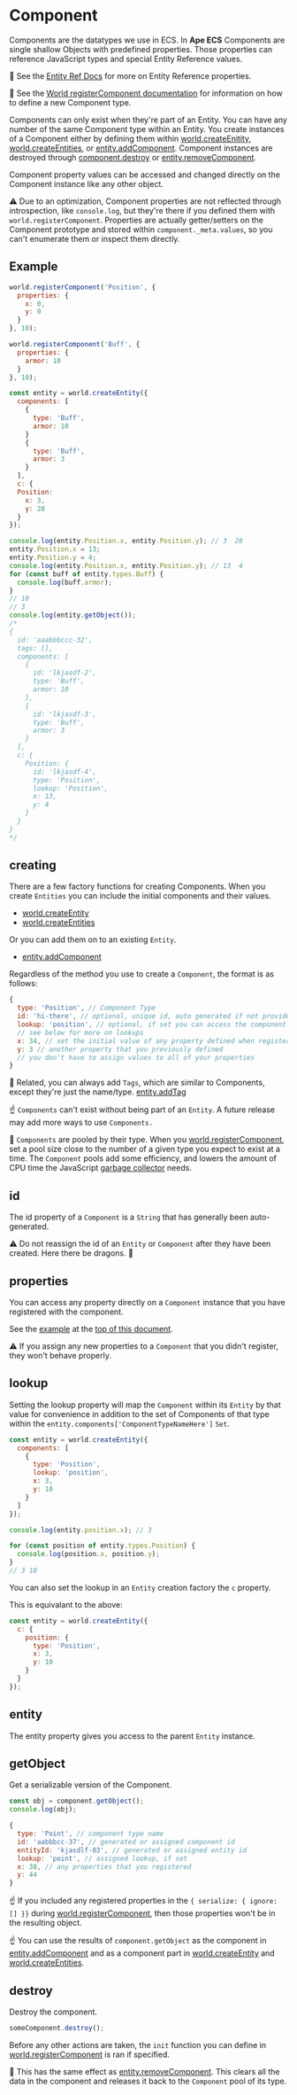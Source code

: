 # Component

Components are the datatypes we use in ECS.
In **Ape ECS** Components are single shallow Objects with predefined properties.
Those properties can reference JavaScript types and special Entity Reference values.

👀 See the [Entity Ref Docs](./Refs.md) for more on Entity Reference properties.

👀 See the [World registerComponent documentation](./World.md#registercomponent) for information on how to define a new Component type.

Components can only exist when they're part of an Entity.
You can have any number of the same Component type within an Entity.
You create instances of a Component either by defining them within [world.createEnitity](./World.md#createentity), [world.createEntities](./World.md#createentities), or [entity.addComponent](./Entity.md#addcomponent).
Component instances are destroyed through [component.destroy](#destroy) or [entity.removeComponent](./Entity.md#removecomponent).

Component property values can be accessed and changed directly on the Component instance like any other object.

️⚠️ Due to an optimization, Component properties are not reflected through introspection, like `console.log`, but they're there if you defined them with `world.registerComponent`. Properties are actually getter/setters on the Component prototype and stored within `component._meta.values`, so you can't enumerate them or inspect them directly.

## Example

```js
world.registerComponent('Position', {
  properties: {
    x: 0,
    y: 0
  }
}, 10);

world.registerComponent('Buff', {
  properties: {
    armor: 10
  }
}, 10);

const entity = world.createEntity({
  components: [
    {
      type: 'Buff',
      armor: 10
    }
    {
      type: 'Buff',
      armor: 3
    }
  ],
  c: {
  Position: 
    x: 3,
    y: 28
  }
});

console.log(entity.Position.x, entity.Position.y); // 3  28
entity.Position.x = 13;
entity.Position.y = 4;
console.log(entity.Position.x, entity.Position.y); // 13  4
for (const buff of entity.types.Buff) {
  console.log(buff.armor);
}
// 10
// 3
console.log(entity.getObject());
/*
{
  id: 'aaabbbccc-32',
  tags: [],
  components: [
    {
      id: 'lkjasdf-2',
      type: 'Buff',
      armor: 10
    },
    {
      id: 'lkjasdf-3',
      type: 'Buff',
      armor: 3
    }
  ],
  c: {
    Position: {
      id: 'lkjasdf-4',
      type: 'Position',
      lookup: 'Position',
      x: 13,
      y: 4
    }
  }
}
*/
```

## creating

There are a few factory functions for creating Components. When you create `Entities` you can include the initial components and their values.

* [world.createEntity](./World.md#createentity)
* [world.createEntities](./World.md#createentities)

Or you can add them on to an existing `Entity`.
* [entity.addComponent](./Entity.md#addcomponent)

Regardless of the method you use to create a `Component`, the format is as follows:

```js
{
  type: 'Position', // Component Type
  id: 'hi-there', // optional, unique id, auto generated if not provided
  lookup: 'position', // optional, if set you can access the component by this value from the Entity instance
  // see below for more on lookups
  x: 34, // set the initial value of any property defined when registered
  y: 3 // another property that you previously defined
  // you don't have to assign values to all of your properties
}
```

📑 Related, you can always add `Tags`, which are similar to Components, except they're just the name/type. [entity.addTag](./Entity.md#addtag)

☝️ `Components` can't exist without being part of an `Entity`. A future release may add more ways to use `Components.`

💭 `Components` are pooled by their type. When you [world.registerComponent](./World.md#registercomponent), set a pool size close to the number of a given type you expect to exist at a time. The `Component` pools add some efficiency, and lowers the amount of CPU time the JavaScript [garbage collector](https://en.wikipedia.org/wiki/Garbage_collection_(computer_science)) needs.

## id

The id property of a `Component` is a `String` that has generally been auto-generated.

⚠️ Do not reassign the id of an `Entity` or `Component` after they have been created. Here there be dragons. 🐉

## properties

You can access any property directly on a `Component` instance that you have registered with the component.

See the [example](#example) at the [top of this document](#component).

⚠️ If you assign any new properties to a `Component` that you didn't register, they won't behave properly.

## lookup

Setting the lookup property will map the `Component` within its `Entity` by that value for convenience in addition to the set of Components of that type within the `entity.components['ComponentTypeNameHere']` `Set`.

```js
const entity = world.createEntity({
  components: [
    {
      type: 'Position',
      lookup: 'position',
      x: 3,
      y: 10
    }
  ]
});

console.log(entity.position.x); // 3

for (const position of entity.types.Position) {
  console.log(position.x, position.y);
}
// 3 10
```

You can also set the lookup in an `Entity` creation factory the `c` property.

This is equivalant to the above:
```js
const entity = world.createEntity({
  c: {
    position: {
      type: 'Position',
      x: 3,
      y: 10
    }
  }
});
```

## entity

The entity property gives you access to the parent `Entity` instance.

## getObject

Get a serializable version of the Component.

```js
const obj = component.getObject();
console.log(obj);
```
```js
{
  type: 'Point', // component type name
  id: 'aabbbcc-37', // generated or assigned component id
  entityId: 'kjasdlf-03', // generated or assigned entity id
  lookup: 'point', // assigned lookup, if set
  x: 38, // any properties that you registered
  y: 44
}
```

☝️ If you included any registered properties in the `{ serialize: { ignore: [] }}` during [world.registerComponent](./World#registercomponent), then those properties won't be in the resulting object.

☝️ You can use the results of `component.getObject` as the component in [entity.addComponent](./Entity.md#addcomponent) and as a component part in [world.createEntity](./World.md#createentity) and [world.createEntities](./World.md#createentities).

## destroy

Destroy the component.

```js
someComponent.destroy();
```

Before any other actions are taken, the `init` function you can define in [world.registerComponent](./World.md#registercomponent) is ran if specified.

💭 This has the same effect as [entity.removeComponent](./Entity.md#removecomponent). This clears all the data in the component and releases it back to the `Component` pool of its type.

